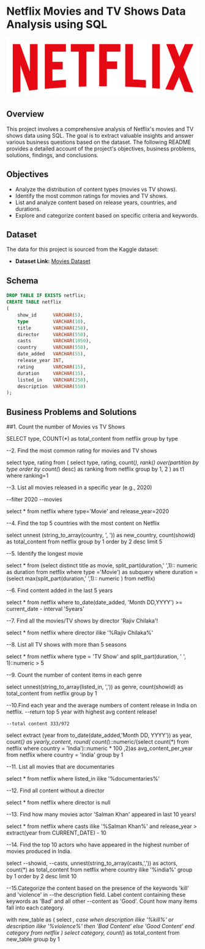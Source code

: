 # Netflix Movies and TV Shows Data Analysis using SQL

![Netflix Logo](https://github.com/devanshiverma10/Netflix_sql_project/blob/main/logo.png)

## Overview
This project involves a comprehensive analysis of Netflix's movies and TV shows data using SQL. The goal is to extract valuable insights and answer various business questions based on the dataset. The following README provides a detailed account of the project's objectives, business problems, solutions, findings, and conclusions.

## Objectives

- Analyze the distribution of content types (movies vs TV shows).
- Identify the most common ratings for movies and TV shows.
- List and analyze content based on release years, countries, and durations.
- Explore and categorize content based on specific criteria and keywords.

## Dataset

The data for this project is sourced from the Kaggle dataset:

- **Dataset Link:** [Movies Dataset](https://www.kaggle.com/datasets/shivamb/netflix-shows?resource=download)

## Schema

```sql
DROP TABLE IF EXISTS netflix;
CREATE TABLE netflix
(
    show_id      VARCHAR(5),
    type         VARCHAR(10),
    title        VARCHAR(250),
    director     VARCHAR(550),
    casts        VARCHAR(1050),
    country      VARCHAR(550),
    date_added   VARCHAR(55),
    release_year INT,
    rating       VARCHAR(15),
    duration     VARCHAR(15),
    listed_in    VARCHAR(250),
    description  VARCHAR(550)
);
```

## Business Problems and Solutions

##1. Count the number of Movies vs TV Shows

SELECT type, COUNT(*) as total_content
from netflix
group by type

	
--2. Find the most common rating for movies and TV shows

select
	type,
	rating
from
(
	select 
		type, 
		rating,
		count(*),
		rank() over(partition by type order by count(*) desc) as ranking
	from netflix
	group by 1, 2
) as t1
	where ranking=1
	
	
--3. List all movies released in a specific year (e.g., 2020)

--filter 2020
--movies

select * from netflix
	where 
	type='Movie'
	and
	release_year=2020

	
--4. Find the top 5 countries with the most content on Netflix

select 
	unnest (string_to_array(country, ', ')) as new_country,
	count(showid) as total_content
from netflix
group by 1
order by 2 desc
limit 5
	
	
--5. Identify the longest movie

select * from 
 (select distinct title as movie,
  split_part(duration,' ',1):: numeric as duration 
  from netflix
  where type ='Movie') as subquery
where duration = (select max(split_part(duration,' ',1):: numeric ) from netflix)

		
--6. Find content added in the last 5 years

select *
from netflix
where
	to_date(date_added, 'Month DD,YYYY') >= current_date - interval '5years'
	
			
--7. Find all the movies/TV shows by director 'Rajiv Chilaka'!

select * from netflix
where director ilike '%Rajiv Chilaka%'
	
	
--8. List all TV shows with more than 5 seasons

select * from netflix
where 
	type = 'TV Show'
	and
	split_part(duration, ' ', 1)::numeric > 5

	
--9. Count the number of content items in each genre

select 
	unnest(string_to_array(listed_in, ',')) as genre,
	count(showid) as total_content
from netflix
group by 1
	

	
--10.Find each year and the average numbers of content release in India on netflix. 
--return top 5 year with highest avg content release!

	--total content 333/972
select 
	extract (year from to_date(date_added,'Month DD, YYYY')) as year,
	count(*) as yearly_content,
	round(
	count(*)::numeric/(select count(*) from netflix where country = 'India')::numeric * 100
	,2)as avg_content_per_year
from netflix
where country = 'India'
group by 1	
	
	
--11. List all movies that are documentaries

select * from netflix
where listed_in ilike '%documentaries%'
	

	
--12. Find all content without a director

select * from netflix
where director is null

	
--13. Find how many movies actor 'Salman Khan' appeared in last 10 years!

select * from netflix
where 
	casts ilike '%Salman Khan%'
	and
	release_year > extract(year from CURRENT_DATE) - 10


--14. Find the top 10 actors who have appeared in the highest number of movies produced in India.

select 
--showid,
--casts,
unnest(string_to_array(casts,',')) as actors,
count(*) as total_content
from netflix
where country ilike '%india%'
group by 1
order by 2 desc
limit 10
	

--15.Categorize the content based on the presence of the keywords 'kill' and 'violence' in 
--the description field. Label content containing these keywords as 'Bad' and all other 
--content as 'Good'. Count how many items fall into each category.

with new_table
as 
(
select
*,
	case 
	when 
	   description ilike '%kill%' or
	   description ilike '%violence%' then 'Bad Content'
	   else 'Good Content'
	end category
from netflix
)
select 
	category,
	count(*) as total_content
from new_table
group by 1
	

